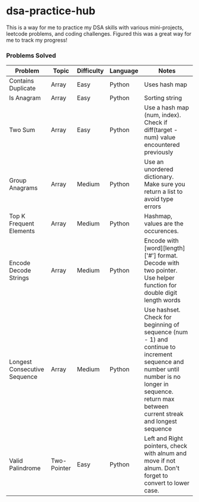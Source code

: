 # dsa-practice-hub
This is a way for me to practice my DSA skills with various mini-projects, leetcode problems, and coding challenges.
Figured this was a great way for me to track my progress!


### Problems Solved
|       Problem      | Topic | Difficulty | Language | Notes |
|--------------------|-------|------------|----------|-------|
| Contains Duplicate | Array |    Easy    |  Python  | Uses hash map |
| Is Anagram | Array |    Easy    |  Python  | Sorting string |
| Two Sum | Array | Easy | Python | Use a hash map (num, index). Check if diff(target - num) value encountered previously |
| Group Anagrams | Array | Medium | Python | Use an unordered dictionary. Make sure you return a list to avoid type errors |
| Top K Frequent Elements | Array | Medium | Python | Hashmap, values are the occurences. |
| Encode Decode Strings | Array | Medium | Python | Encode with [word][length]['#'] format. Decode with two pointer. Use helper function for double digit length words |
| Longest Consecutive Sequence | Array | Medium | Python | Use hashset. Check for beginning of sequence (num - 1) and continue to increment sequence and number until number is no longer in sequence. return max between current streak and longest sequence |
| Valid Palindrome | Two-Pointer | Easy | Python | Left and Right pointers, check with alnum and move if not alnum. Don't forget to convert to lower case. |